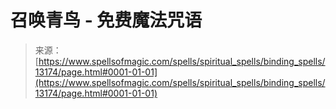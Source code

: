 <!--yml

category: 未分类

date: 2024-06-12 18:51:27

-->

# 召唤青鸟 - 免费魔法咒语

> 来源：[https://www.spellsofmagic.com/spells/spiritual_spells/binding_spells/13174/page.html#0001-01-01](https://www.spellsofmagic.com/spells/spiritual_spells/binding_spells/13174/page.html#0001-01-01)
